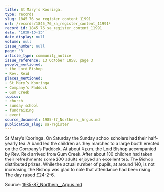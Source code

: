 ```yaml
---
title: St Mary’s Kooringa.
type: records
slug: 1845_76_sa_register_content_11991
url: /records/1845_76_sa_register_content_11991/
record_id: 1845_76_sa_register_content_11991
date: '1858-10-13'
date_display: null
volume: null
issue_number: null
page: '3'
article_type: community_notice
issue_reference: 13 October 1858, page 3
people_mentioned:
- the Lord Bishop
- Rev. Reid
places_mentioned:
- St Mary’s Kooringa
- Company’s Paddock
- Gum Creek
topics:
- church
- sunday school
- fundraising
- event
source_document: 1985-87_Northern__Argus.md
publication_slug: sa-register
---
```


St Mary’s Kooringa.  On Saturday the Sunday school scholars had their half-yearly tea.  A band led the children as they marched to a large booth erected on the Company’s Paddock.  At about 4 p.m. the Lord Bishop accompanied by Rev. Reid arrived from Gum Creek.  After about 100 children had taken their refreshments some 200 adults enjoyed an excellent tea.  The Bishop distributed prizes.  While the actual number of pupils, at around 140, is not increasing, the Bishop was glad to note that attendance had been rising.  The day raised £24-2-6.

Source: [1985-87_Northern__Argus.md](/downloads/markdown/1985-87_Northern__Argus.md)
